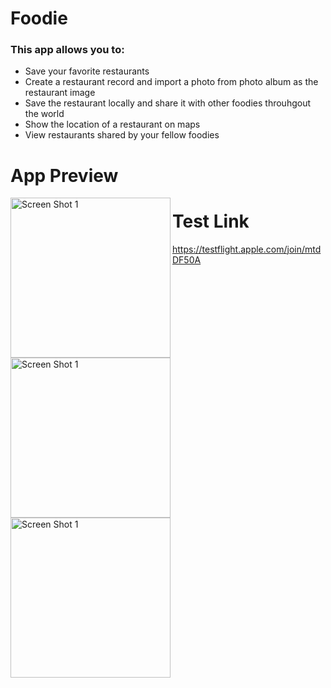 # Foodie
### This app allows you to:
- Save your favorite restaurants
- Create a restaurant record and import a photo from photo album
as the restaurant image
- Save the restaurant locally and share it with other foodies throuhgout the world
- Show the location of a restaurant on maps
- View restaurants shared by your fellow foodies

# App Preview
<img align="left" alt="Screen Shot 1" width="256px" src="https://user-images.githubusercontent.com/55524257/99321203-edeadc80-2832-11eb-8c61-64a642702b7a.png" />
<img align="left" alt="Screen Shot 1" width="256px" src="https://user-images.githubusercontent.com/55524257/99321239-fe02bc00-2832-11eb-9ce9-556e168c3c9a.png" />
<img align="left" alt="Screen Shot 1" width="256px" src="https://user-images.githubusercontent.com/55524257/99321346-3904ef80-2833-11eb-97a4-35ca7cdca249.png" />

# Test Link
https://testflight.apple.com/join/mtdDF50A



